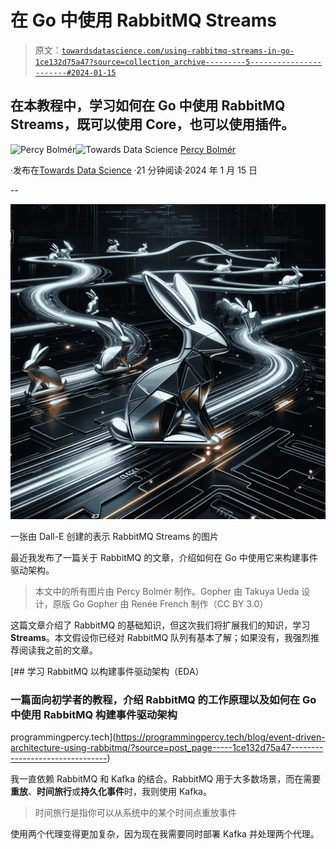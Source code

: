# 在 Go 中使用 RabbitMQ Streams

> 原文：[`towardsdatascience.com/using-rabbitmq-streams-in-go-1ce132d75a47?source=collection_archive---------5-----------------------#2024-01-15`](https://towardsdatascience.com/using-rabbitmq-streams-in-go-1ce132d75a47?source=collection_archive---------5-----------------------#2024-01-15)

## 在本教程中，学习如何在 Go 中使用 RabbitMQ Streams，既可以使用 Core，也可以使用插件。

[](https://programmingpercy.medium.com/?source=post_page---byline--1ce132d75a47--------------------------------)![Percy Bolmér](https://programmingpercy.medium.com/?source=post_page---byline--1ce132d75a47--------------------------------)[](https://towardsdatascience.com/?source=post_page---byline--1ce132d75a47--------------------------------)![Towards Data Science](https://towardsdatascience.com/?source=post_page---byline--1ce132d75a47--------------------------------) [Percy Bolmér](https://programmingpercy.medium.com/?source=post_page---byline--1ce132d75a47--------------------------------)

·发布在[Towards Data Science](https://towardsdatascience.com/?source=post_page---byline--1ce132d75a47--------------------------------) ·21 分钟阅读·2024 年 1 月 15 日

--

![](img/aeb857ebda89f9995f767e59f79fb5b5.png)

一张由 Dall-E 创建的表示 RabbitMQ Streams 的图片

最近我发布了一篇关于 RabbitMQ 的文章，介绍如何在 Go 中使用它来构建事件驱动架构。

> 本文中的所有图片由 Percy Bolmér 制作。Gopher 由 Takuya Ueda 设计，原版 Go Gopher 由 Renée French 制作（CC BY 3.0）

这篇文章介绍了 RabbitMQ 的基础知识，但这次我们将扩展我们的知识，学习**Streams**。本文假设你已经对 RabbitMQ 队列有基本了解；如果没有，我强烈推荐阅读我之前的文章。

[](https://programmingpercy.tech/blog/event-driven-architecture-using-rabbitmq/?source=post_page-----1ce132d75a47--------------------------------) [## 学习 RabbitMQ 以构建事件驱动架构（EDA）

### 一篇面向初学者的教程，介绍 RabbitMQ 的工作原理以及如何在 Go 中使用 RabbitMQ 构建事件驱动架构

programmingpercy.tech](https://programmingpercy.tech/blog/event-driven-architecture-using-rabbitmq/?source=post_page-----1ce132d75a47--------------------------------)

我一直依赖 RabbitMQ 和 Kafka 的结合。RabbitMQ 用于大多数场景，而在需要**重放**、**时间旅行**或**持久化事件**时，我则使用 Kafka。

> 时间旅行是指你可以从系统中的某个时间点重放事件

使用两个代理变得更加复杂，因为现在我需要同时部署 Kafka 并处理两个代理。
